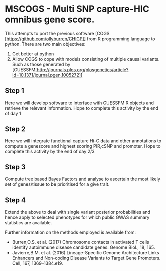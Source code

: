 # MSCOGS - **M**ulti **S**NP **c**apture-HIC omnibus **g**ene **s**core. 

This attempts to port the previous software [COGS [https://github.com/ollyburren/CHIGP]] from R programming language to python. There are two main objectives:

1. Get better at python
2. Allow COGS to cope with models consisting of multiple causal variants. Such as those generated by [GUESSFM[http://journals.plos.org/plosgenetics/article?id=10.1371/journal.pgen.1005272]]

## Step 1

Here we will develop software to interface with GUESSFM R objects and retrieve the relevant information. Hope to complete this activity by the end of day 1

## Step 2

Here we will integrate functional capture Hi-C data and other annotations to compute a genescore and highest scoring PIR,cSNP and promoter. Hope to complete this activity by the end of day 2/3

## Step 3

Compute tree based Bayes Factors and analyse to ascertain the most likely set of genes/tissue to be prioritised for a give trait.

## Step 4

Extend the above to deal with single variant posterior probabilities and hence apply to selected phenotypes for which public GWAS summary statistics are available.

Further information on the methods employed is available from: 

- Burren,O.S. et al. (2017) Chromosome contacts in activated T cells identify autoimmune disease candidate genes. Genome Biol., 18, 165.
- Javierre,B.M. et al. (2016) Lineage-Specific Genome Architecture Links Enhancers and Non-coding Disease Variants to Target Gene Promoters. Cell, 167, 1369–1384.e19.
